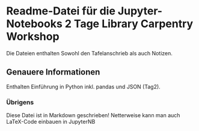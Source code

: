 # Readme-Datei für die Jupyter-Notebooks 2 Tage Library Carpentry Workshop

Die Dateien enthalten Sowohl den Tafelanschrieb als auch Notizen. 

## Genauere Informationen

Enthalten Einführung in Python inkl. pandas und JSON (Tag2). 

### Übrigens

Diese Datei ist in Markdown geschrieben! Netterweise kann man auch LaTeX-Code einbauen in JupyterNB
